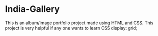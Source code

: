 # India-Gallery
This is an album/image portfolio project made using HTML and CSS. This project is very helpful if any one wants to learn CSS display: grid;

